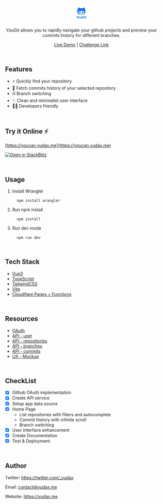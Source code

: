 <br>
<p align=center>
<img src="./docs/yougit.png" width=100 >
<p>
<p align=center>YouGit allows you to rapidly navigate your github projects and preview your commits history for different branches.</p>
<p align=center>
<a href="https://youcan.yudax.me">Live Demo</a>  | 
<a href="https://github.com/NextmediaMa/coding-challenges/tree/master/Junior%20Software%20Engineer%20-%20Frontend%20(VueJS)">Challenge Link</a>
</p>
<br>

## **Features**

- ⚡ Quickly find your repository
- 📍 Fetch commits history of your selected repository
- ⛓️ Branch switching
- ✨ Clean and minimalist user interface
- 👨‍💻 Developers friendly

<br>

## **Try it Online ⚡**

[https://youcan.yudax.me](https://youcan.yudax.me)

[![Open in StackBlitz](https://developer.stackblitz.com/img/open_in_stackblitz.svg)](<[https://stackblitz.com/github/yudax42/youssef_benadda-taas-frontend-challenge](https://stackblitz.com/github/yudax42/youssef_benadda-taas-frontend-challenge)>)

<br>

## **Usage**

1. Install Wrangler

   ```
     npm install wrangler
   ```

2. Run npm install

   ```
     npm install
   ```

3. Run dev mode
   ```
     npm run dev
   ```

<br>

## **Tech Stack**

- [Vue3](https://vuejs.org/)
- [TypeScript](https://www.typescriptlang.org/)
- [TailwindCSS](https://tailwindcss.com/)
- [Vite](https://vitejs.dev/)
- [Cloudflare Pages + Functions](https://developers.cloudflare.com/pages/platform/functions/)

<br>

## **Resources**

- [OAuth](https://docs.github.com/en/developers/apps/building-oauth-apps/creating-an-oauth-app)
- [API - user](https://docs.github.com/en/rest/users/users)
- [API - repositories](https://docs.github.com/en/rest/repos/repos#list-repositories-for-the-authenticated-user)
- [API - branches](https://docs.github.com/en/rest/branches/branches)
- [API - commits](https://docs.github.com/en/rest/commits/commits)
- [UX - Mockup](https://app.moqups.com/sZB0qKZrxH/view/page/a34175fd3)

<br>

## **CheckList**

- [x] Github OAuth implementation
- [x] Create API service
- [x] Setup app data source
- [x] Home Page
  - List repositories with filters and autocomplete
  - Commit history with infinite scroll
  - Branch switching
- [x] User Interface enhancement
- [x] Create Documentation
- [x] Test & Deployment

<br>

## **Author**

Twitter: https://twitter.com/_yudax

Email: contact@yudax.me

Website: https://yudax.me
